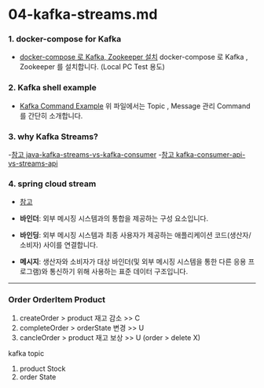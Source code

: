 # 04-kafka-streams.md

### 1. docker-compose for Kafka
- [docker-compose 로 Kafka, Zookeeper 설치](etc/kafka-docker-compose.yml)
docker-compose 로 Kafka , Zookeeper 를 설치합니다. (Local PC Test 용도) 

### 2. Kafka shell example
- [Kafka Command Example](etc/kafka-command-example.sh)
위 파일에서는 Topic , Message 관리 Command 를 간단히 소개합니다.


### 3. why Kafka Streams?
-[참고 java-kafka-streams-vs-kafka-consumer](https://www.baeldung.com/java-kafka-streams-vs-kafka-consumer)
-[참고 kafka-consumer-api-vs-streams-api](https://stackoverflow.com/questions/44014975/kafka-consumer-api-vs-streams-api)

### 4. spring cloud stream
- [참고](https://cloud.spring.io/spring-cloud-stream-binder-kafka/spring-cloud-stream-binder-kafka.html#_kafka_binder_properties)

- **바인더**: 외부 메시징 시스템과의 통합을 제공하는 구성 요소입니다.
- **바인딩**: 외부 메시징 시스템과 최종 사용자가 제공하는 애플리케이션 코드(생산자/소비자) 사이를 연결합니다.
- **메시지**: 생산자와 소비자가 대상 바인더(및 외부 메시징 시스템을 통한 다른 응용 프로그램)와 통신하기 위해 사용하는 표준 데이터 구조입니다.

-------
### Order OrderItem Product 

1. createOrder > product 재고 감소    >> C
2. completeOrder > orderState 변경   >> U
3. cancleOrder > product 재고 보상    >> U
   (order > delete X)

kafka topic
1. product  Stock
2. order    State






